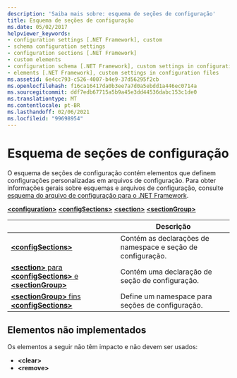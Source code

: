 ```yaml
---
description: 'Saiba mais sobre: esquema de seções de configuração'
title: Esquema de seções de configuração
ms.date: 05/02/2017
helpviewer_keywords:
- configuration settings [.NET Framework], custom
- schema configuration settings
- configuration sections [.NET Framework]
- custom elements
- configuration schema [.NET Framework], custom settings in configuration files
- elements [.NET Framework], custom settings in configuration files
ms.assetid: 6e4cc793-c526-4007-b4e9-37d56295f2cb
ms.openlocfilehash: f16ca16417da0b3ee7a7d0a5ebdd1a446ec0714a
ms.sourcegitcommit: ddf7edb67715a5b9a45e3dd44536dabc153c1de0
ms.translationtype: MT
ms.contentlocale: pt-BR
ms.lasthandoff: 02/06/2021
ms.locfileid: "99698954"
---
```

# <a name="configuration-sections-schema"></a>Esquema de seções de configuração

O esquema de seções de configuração contém elementos que definem configurações personalizadas em arquivos de configuração. Para obter informações gerais sobre esquemas e arquivos de configuração, consulte [esquema do arquivo de configuração para o .NET Framework](index.md).

[**\<configuration>**](configuration-element.md)
[**\<configSections>**](configsections-element-for-configuration.md)
[**\<section>**](section-element.md)
[**\<sectionGroup>**](sectiongroup-element-for-configsections.md)

|     | Descrição |
| --- | ----------- |
| [**\<configSections>**](configsections-element-for-configuration.md) | Contém as declarações de namespace e seção de configuração. |
| [**\<section>** para **\<configSections>** e **\<sectionGroup>**](section-element.md) | Contém uma declaração de seção de configuração. |
| [**\<sectionGroup>** fins **\<configSections>**](sectiongroup-element-for-configsections.md) | Define um namespace para seções de configuração. |

<a name="dep"></a>

## <a name="unimplemented-elements"></a>Elementos não implementados

Os elementos a seguir não têm impacto e não devem ser usados:

* **\<clear>**
* **\<remove>**
